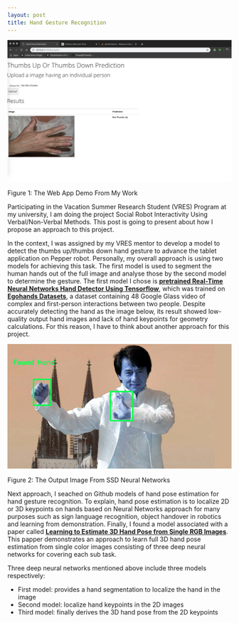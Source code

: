 ```yaml
---
layout: post
title: Hand Gesture Recognition 
---
```


![Web App Demo Hand Gesture](/images/hand-gesture.png)

Figure 1: The Web App Demo From My Work

Participating in the Vacation Summer Research Student (VRES) Program at my university, I am doing the project Social Robot Interactivity Using Verbal/Non-Verbal Methods. This post is going to present about how I propose an approach to this project.

In the context, I was assigned by my VRES mentor to develop a model to detect the thumbs up/thumbs down hand gesture to advance the tablet application on Pepper robot. Personally, my overall approach is using two models for achieving this task. The first model is used to segment the human hands out of the full image and analyse those by the second model to determine the gesture. The first model I chose is **[pretrained Real-Time Neural Networks Hand Detector Using Tensorflow](https://github.com/victordibia/handtracking)**, which was trained on **[Egohands Datasets](http://vision.soic.indiana.edu/projects/egohands/)**, a dataset containing 48 Google Glass video of complex and  first-person interactions between two people. Despite accurately detecting the hand as the image below, its result showed low-quality output hand images and lack of hand keypoints for geometry calculations. For this reason, I have to think about another approach for this project. 

![Hand Detected By SSD Neural Networks](/images/handtracking-jackie-chan.png)

Figure 2: The Output Image From SSD Neural Networks

Next approach, I seached on Github models of hand pose estimation for hand gesture recognition. To explain, hand pose estimation is to localize 2D or 3D keypoints on hands based on Neural Networks approach for many purposes such as sign language recognition, object handover in robotics and learning from demonstration. Finally, I found a model associated with a paper called **[Learning to Estimate 3D Hand Pose from Single RGB Images](https://arxiv.org/abs/1705.01389)**. This papper demonstrates an approach to learn full 3D hand pose estimation from single color images consisting of three deep neural networks for covering each sub task.

Three deep neural networks mentioned above include three models respectively:
- First model: provides a hand segmentation to localize the hand in the image
- Second model: localize hand keypoints in the 2D images
- Third model: finally derives the 3D hand pose from the 2D keypoints

